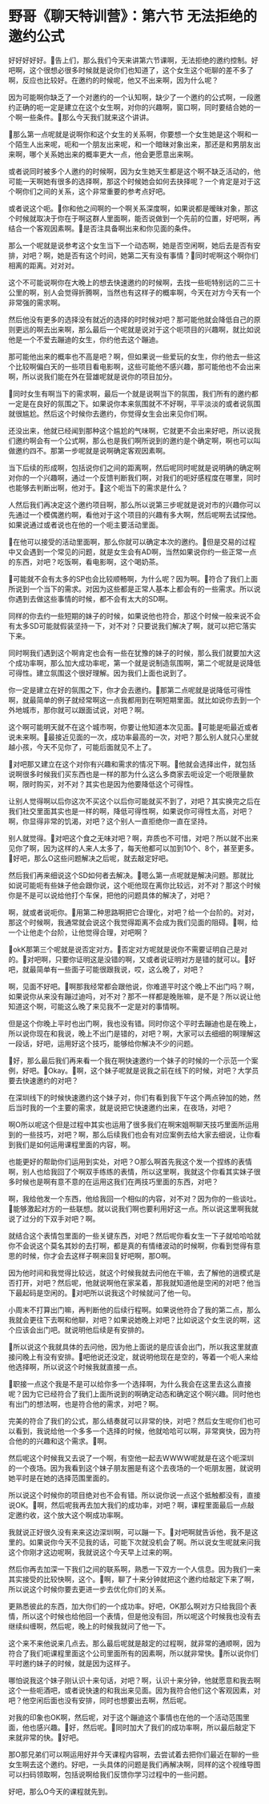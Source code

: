 # 野哥《聊天特训营》：第六节 无法拒绝的邀约公式

好好好好好。🎼告上们，那么我们今天来讲第六节课啊，无法拒绝的邀约控制。好吧啊，这个很想必很多时候就是说你们也知道了，这个女生这个呃聊的差不多了啊，反应也比较好。在邀约的时候呢，他又不出来啊，因为什么呢？

因为可能啊你缺乏了一个对邀约的一个认知啊，缺少了一个邀约的公式啊，一段邀约正确的呃一定是建立在这个女生啊，对你的兴趣啊，窗口啊，同时要结合她的一个啊一些条件。🎼那么今天我们就来这个讲讲。

🎼那么第一点呢就是说啊你和这个女生的关系啊，你要想一个女生她是这个啊和一个陌生人出来呢，呃和一个朋友出来呢，和一个暗昧对象出来，那还是和男朋友出来啊，哪个关系她出来的概率更大一点，他会更愿意出来啊。

或者说同时被多个人邀约的时候啊，因为女生她天生都是这个啊不缺乏活动的，他可能一天啊她有很多的选择啊，那这个时候她会如何去抉择呢？一个肯定是对于这个啊你们之间的关系，这个非常重要的参考点好吧。

或者说这个呃。🎼你和他之间啊的一个啊关系深度啊，如果说都是暧昧对象，那这个时候就取决于你在于啊这群人里面啊，能否说做到一个先前的位置，好吧啊，再结合一个客观因素啊。🎼是否注具备啊出来和你见面的条件。

那么一个呢就是说参考这个女生当下一个动态啊，她是否空闲啊，她后去是否有安排，对吧？啊，她是否有这个时间，她第二天有没有事情？🎼同时呢啊这个啊你们相离的距离。对对对。

这个不可能说啊你在大晚上的想去快速邀约的时候啊，去找一些呃特别远的二三十公里的啊，别人会觉得折腾啊，当然也有这样子的概率啊，今天在对方今天有一个非常强的需求啊。

然后他没有更多的选择没有就近的选择的时时候对吧？那可能他就会降低自己的原则更远的啊去出来啊，那么最后一个呢就是说对于这个呃项目的兴趣啊，就比如说他是一个不爱去蹦迪的女生，你约他去这个蹦迪。

那可能他出来的概率也不高是吧？啊，但如果说一些爱玩的女生，你约他去一些这个比较啊偏白天的一些项目看电影啊，这些可能他不感兴趣，那可能他也不会出来啊，所以说我们能在外在营雄呢就是说你的项目加分。

🎼同时女生有啊当下的需求啊，最后一个就是说啊当下的氛围，我们所有的邀约都一定是在良好的氛围之下。如果说你本来氛围就不不好啊，平平淡淡的或者说氛围就很尴尬。然后这个时候你去邀约，你觉得女生会出来见你们啊。

还没出来，他就已经闻到那种这个尴尬的气味啊，它就更不会出来好吧，所以说我们邀约啊会有一个公式啊，那么也是我们啊所说到的邀约是个确定啊，啊也可以叫做邀约四不。那第一步呢就是说啊确定客观因素啊。

当下后续的形成啊，包括说你们之间的距离啊，然后呢同时呢就是说明确的确定啊对你的一个兴趣啊，通过一个反馈判断我们啊，对我们的呃好感程度在哪里，同时也能够去判断出啊，他对于。🎼这个呃当下的需求是什么？

人然后我们再决定这个邀约项目啊，那么所以说第三步呢就是说对市的兴趣你可以先通过一个模偶邀约啊，看他对于这个项目的兴趣有多大啊，然后呢啊去试探他。如果说通过或者说也在他的一个呃主要活动里面。

🎼在他可以接受的活动里面啊，那么你就可以确定本次的邀约。🎼但是交易的过程中又会遇到一个常见的问题，就是女生会有AD啊，当然如果说你约一些正常一点的东西，对吧？吃饭啊，看电影啊，这个喝奶茶。

🎼可能就不会有太多的SP也会比较顺畅啊，为什么呢？因为啊。🎼符合了我们上面所说到一个当下的需求。对因为这些都是正常人基本上都会有的一些需求。所以说你遇到去做这些事情的时候，都不会有太大的SD啊。

同样的你去约一些短期的妹子的时候，如果说他也符合，那这个时候一般来说不会有太多SD可能就假装坚持一下，对不对？只要说我们解决了啊，就可以把它落实下来。

同时啊我们遇到这个啊肯定也会有一些在犹豫的妹子的时候，那么我们就要加大这个成功率啊，那么加大成功率呢，第一个就是说制造氛围啊，第二个呢就是说降低可得性。建立氛围这个很好理解。因为我们上面也说到了。

你一定是建立在好的氛围之下，你才会去邀约。🎼那第二点呢就是说降低可得性啊，就最简单的例子就经常啊这一点我都用到在啊短期里面。就比如说你去到一个外地城市，那你就可以跟面试说，对吧？啊。

这个啊可能明天就不在这个城市啊，你要让他知道本次见面。🎼可能是呃最近或者说未来啊。🎼最接近见面的一次，成功率最高的一次，对吧？那么别人就只心里就越小孩，今天不见你了，可能后面就见不上了。

🎼对吧那又建立在这个对你有兴趣和需求的情况下啊。🎼他就会选择出件，就包括说啊很多时候我们买东西也是一样的那为什么这么多商家去呃设定一个呃限量款啊，限时购买，对不对？其实也是因为他要降低这个可得性。

让别人觉得啊以后你这次不买这个以后你可能就买不到了，对吧？其实换完之后在我们社交里面其实也是一样的啊，降低可得性啊，如果说你可得性太高，对吧？啊，你显得非常的饥渴，对吧？这个别人一直拒绝你一直在坚持。

别人就觉得。🎼对吧这个食之无味对吧？啊，弃质也不可惜，对吧？所以就不出来见你了啊，因为这样的人来人太多了，每天他都可以加到10个、8个，甚至更多。🎼好吧，那么O这些问题解决之后呢，就去敲定好吧。

然后我们再来细说这个SD如何者去解决。🎼嗯么第一点呢就是解决问题。那就比如说可能呃有些妹子他会跟你说，这个呃他现在离你比较远，对不对？那这个时候你是不是可以说给他打个车保，把他的问题具体的解决了，对吧？

啊，就或者说呃你。🎼用第二种思路啊把它合理化，对吧？给一个台阶的。对对，那这个时候啊，我通常就会说这个我觉得距离不会成为我们见面的阻碍。🎼啊，给一个让他走个台阶，让他觉得合理，对吧啊？

🎼okK那第三个呢就是说否定对方。🎼否定对方呢就是说你不需要证明自己是对的。🎼对吧啊，只要你证明这是没错的啊，又或者说证明对方是错的就可以。🎼好吧，就最简单有一些面子可能很跟我说，哎，这么晚了，对吧？

啊，见面不好吧。🎼啊那我经常都会跟他说，你难道平时这个晚上不出门吗？啊，如果说你从来没有蹦过迪吗，对不对？那不一样都是晚账嘛，是不是？所以说让他知道这个啊，可能这么晚了来见我不一定是对的事情啊。

但是这个你晚上平时也出门啊，我也没有错。同时你这个平时去蹦迪也是在晚上，所以说你现在和我说，晚上不出门是错的，对吧？啊，大家可以去细细的啊理解这一段话，好吧，运用好这个技巧，能够给你解决不少的问题。

🎼好，那么最后我们再来看一个我在啊快速邀约一个妹子的时候的一个示范一个案例，好吧。🎼Okay。🎼啊，这个妹子呢就是说我之前在线下的时候，对吧？大学员要去快速邀约的对吧？

在深圳线下的时候快速邀约这个妹子对，你们有看到我下午这个两点钟加的她，然后当时我的一个主要的需求，就是说把它快速邀约出来，在夜场，对吧？

啊O所以呢这个但是过程中其实也运用了很多我们在啊宋姐啊聊天技巧里面所运用到的一些技巧，对吧？啊，那么后续我们也会有对应案例去给大家去细说，让你看到我们是如何运用课程里面的内容，啊。

也能更好的帮助你们运用到实处，对吧？O那么啊首先我这个发一个捏练的表情啊，别人也给我回了个啊双手练练的表情，所以这里啊，我就这个你看其实妹子很多时候也是啊有意不意的在运用这我们在两技巧里面的东西，对吧？

啊，我给他发一个东西，他给我回一个相似的内容，对不对？因为你的一些谈吐。🎼能够激起对方的一些联想。就以说我们啊也要利用好这一点。所以说这里啊我就说了过分的下双手对吧？啊。

就结合这个表情包里面的一些关键东西，对吧？然后呢你看女生一下子就哈哈哈就你不会说这个莫名其妙的去打啊，都是真的有情绪波动的时候啊，你看到觉得有意思的时候，你才会去这样子啊来回复好吧啊，那O啊。

因为他时间和我觉得比较远，就这个时候我就去问他在干嘛，去了解他的逍模式是否打开，对吧？然后呢，他就说啊他在家呆着，那我就知道他是空闲的对吧？他当下最起码是空闲的。🎼对吧所以说我这个时候就问了他一句。

小周末不打算出门嘛，再判断他的后续行程啊。如果说他符合了我的第二点，那么我就会更往下去啊和他聊，对吧？如果说她晚上对吧？比如说这个女生说的啊，这个应该会出门吧。就说明他后续是有安排的。

🎼所以说这个我就具体的去问他，因为他上面说的是应该会出门，所以我这里就直接问晚上有没有安排。🎼吧他说还没定，就说明他现在是空的，等着一个呃人来给他选择啊，所以说这个时候我就直接一点。

🎼职接一点这个我是不是可以给你多一个选择啊，为什么我会在这里去这么直接呢？因为它已经符合了我们上面所说到的啊确定动态和确定这个啊兴趣。同时他也有出门的想法啊，也是符合他的需求，对吧？啊。

完美的符合了我们的公式，那么结奏就可以非常的快，对吧？然后女生呢你们也可以看到，我说给他一个多多一个选择的时候，他就哈哈可以啊，非常爽快，因为符合他的的兴趣和这个需求。🎼啊。

然后呢这个时候我又去说了一个啊，有空他一起去WWWW呢就是在这个呃深圳的一个夜场。因为我看到这个妹子朋友圈是有这个去夜场的一个呃朋友圈，就说明她平时是在她的选择范围里面的。

所以说这个时候你的项目绝对也不会有错。所以说你说一点这个抵触都没有，直接说OK。🎼啊，然后呢我再去加大我们的成功率，对吧？啊，课程里面最后一点敲定邀约收，这个放大这个啊成功率啊。

我就说正好很久没有来来这边深圳啊，可以蹦一下。🎼对吧啊就告诉他，我不是这里的。如果说你今天不见我的话，可能下次就没机会了啊。所以说女生呢就来问我这个你刚才这边呢啊，我就说这个今天早上过来的啊。

然后你再去加深一下我们之间的联系啊，熟悉一下双方一个人信息。因为我们一来其实接受的比较快啊，这个。🎼啊，聊了十来分钟就把这个邀约给敲定下来了啊，所以说这个时候你要去更进一步去优化你们的关系。

更熟悉彼此的东西，加大你们的一个成功率。好吧，OK那么啊对方只给我回个表情，所以这个时候也给他回一个表情，但是他没有回，所以呢这个时候我也没有去继续纠缠啊，然后呢，晚上的时候我就问了他一下。

这个来不来他说来几点去。那么最后呢就是敲定的过程啊，就非常的通顺啊，因为符合了我们呃课程里面这个公司里面所有的因素啊，所以就非常快。🎼所以说你们平时邀约妹子的时候，就是因为这样子。

哪怕说我这个妹子刚认识十来句话，对吧？啊，认识十来分钟，他就愿意和我去啊这个一些呃酒吧，或者说快速的和我出来见面。因为我符合他们这个客观因素，对吧？他空闲后面也没有安排，同时也想要出去啊，然后呢。

对我的印象也OK啊，然后呢，对于这个蹦迪这个事情也在他的一个活动范围里面，他也感兴趣。🎼好，然后呢。🎼同时加大了我们的成功率啊，所以最后敲定下来就非常的快。🎼好吧。

那O那兄弟们可以啊运用好并今天课程内容啊，去尝试着去把你们最近在聊的一些女生啊去这个邀约。好吧，一头具体的问题是我们再解决啊，同样的这个视维导图可以扫码领取啊，包括说啊给我们反馈你学习过程中的一些问题。

好吧，那么O今天的课程就先到。